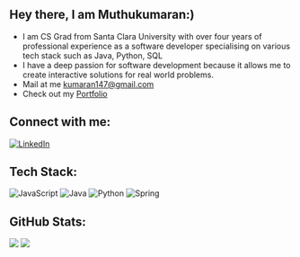 
## Hey there, I am Muthukumaran:)
- I am CS Grad from Santa Clara University with over four years of professional experience as a software developer specialising on various tech stack such as Java, Python, SQL
- I have a deep passion for software development because it allows me to create interactive solutions for real world problems.
- Mail at me [kumaran147@gmail.com](mailto:kumaran147@gmail.com)
- Check out my [Portfolio](https://muthukumaran21.github.io/)
## Connect with me:
[![LinkedIn](https://img.shields.io/badge/LinkedIn-%230077B5.svg?logo=linkedin&logoColor=white)](https://www.linkedin.com/in/muthukumaran-elango/)

## Tech Stack:
 ![JavaScript](https://img.shields.io/badge/JavaScript-323330?style=for-the-badge&logo=javascript&logoColor=F7DF1E) ![Java](https://img.shields.io/badge/Java-ED8B00?style=for-the-badge&logo=openjdk&logoColor=white) ![Python](https://img.shields.io/badge/Python-3776AB?style=for-the-badge&logo=python&logoColor=white) ![Spring](https://img.shields.io/badge/Spring-6DB33F?style=for-the-badge&logo=spring&logoColor=white)

## GitHub Stats:
![](https://github-readme-stats.vercel.app/api?username=muthukumaran21&theme=highcontrast&hide_border=false&include_all_commits=true&count_private=false) ![](https://github-readme-streak-stats.herokuapp.com/?user=muthukumaran21&theme=highcontrast&hide_border=false)<br/>
